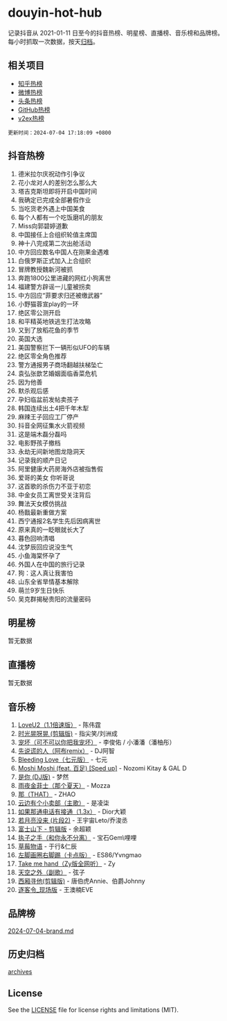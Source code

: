 # douyin-hot-hub

记录抖音从 2021-01-11 日至今的抖音热榜、明星榜、直播榜、音乐榜和品牌榜。每小时抓取一次数据，按天[归档](archives)。

## 相关项目

- [知乎热榜](https://github.com/lonnyzhang423/zhihu-hot-hub)
- [微博热榜](https://github.com/lonnyzhang423/weibo-hot-hub)
- [头条热榜](https://github.com/lonnyzhang423/toutiao-hot-hub)
- [GitHub热榜](https://github.com/lonnyzhang423/github-hot-hub)
- [v2ex热榜](https://github.com/lonnyzhang423/v2ex-hot-hub)


`更新时间：2024-07-04 17:18:09 +0800`

## 抖音热榜

1. 德米拉尔庆祝动作引争议
1. 花小龙对人的差别怎么那么大
1. 塔吉克斯坦即将开启中国时间
1. 我确定已完成全部暑假作业
1. 当吃货老外遇上中国美食
1. 每个人都有一个吃饭磨叽的朋友
1. Miss向郭碧婷道歉
1. 中国接任上合组织轮值主席国
1. 神十八完成第二次出舱活动
1. 中方回应数名中国人在刚果金遇难
1. 白俄罗斯正式加入上合组织
1. 冒牌教授魏新河被抓
1. 奔跑1800公里进藏的网红小狗离世
1. 福建警方辟谣一儿童被拐卖
1. 中方回应“菲要求归还被缴武器”
1. 小野猫蓉宣play的一环
1. 绝区零公测开启
1. 和平精英地铁逃生打法攻略
1. 又到了放稻花鱼的季节
1. 英国大选
1. 美国警察拦下一辆形似UFO的车辆
1. 绝区零全角色推荐
1. 警方通报男子商场翻越扶梯坠亡
1. 袁弘张歆艺婚姻面临香菜危机
1. 因为他善
1. 默杀观后感
1. 孕妇临盆前发帖卖孩子
1. 韩国连续出土4把千年木犁
1. 麻辣王子回应工厂停产
1. 抖音全网征集水火箭视频
1. 这是端木磊分磊吗
1. 电影野孩子撤档
1. 永劫无间新地图龙隐洞天
1. 记录我的顺产日记
1. 阿里健康大药房海外店被指售假
1. 爱哥的美女 你听哥说
1. 这首歌的杀伤力不亚于初恋
1. 中金女员工离世受关注背后
1. 舞法天女模仿挑战
1. 杨戬最新重做方案
1. 西宁通报2名学生先后因病离世
1. 原来真的一眨眼就长大了
1. 暮色回响清唱
1. 沈梦辰回应说没生气
1. 小鱼海棠怀孕了
1. 外国人在中国的旅行记录
1. 狗：这人真让我害怕
1. 山东全省旱情基本解除
1. 萌兰9岁生日快乐
1. 吴克群揭秘贵阳的流量密码

## 明星榜

暂无数据

## 直播榜

暂无数据

## 音乐榜

1. [LoveU2（1.1倍速版）](https://sf5-hl-cdn-tos.douyinstatic.com/obj/tos-cn-ve-2774/oQMeDffLaEmgMwgCOEMAFCI6INzoFPgWdD0rsa) - 陈伟霆
1. [时光晃呀晃 (剪辑版)](https://sf5-hl-cdn-tos.douyinstatic.com/obj/tos-cn-ve-2774/o8ACeQem3gwI1x3GIYGAfKG0LJebKFRJDwRwyW) - 指尖笑/刘洲成
1. [宠坏（可不可以你把我宠坏）](https://sf5-hl-cdn-tos.douyinstatic.com/obj/tos-cn-ve-2774/ocWI8ft2gd0rAfXKzvKGeMQM6fVLTLfA8UJzwl) - 李俊佑 / 小潘潘（潘柚彤）
1. [先说谎的人（阿布remix）](https://sf5-hl-cdn-tos.douyinstatic.com/obj/tos-cn-ve-2774/owQtOFmAzBgxBKDOYfeCTQTgE9cDORrOQqmCZy) - DJ阿智
1. [Bleeding Love（七元版）](https://sf3-cdn-tos.douyinstatic.com/obj/tos-cn-ve-2774/oEgC9eZFHQ1MfSRnrfkzFp8AayDWqAQMABBgUs) - 七元
1. [Moshi Moshi (feat. 百足) [Sped up]](https://sf5-hl-cdn-tos.douyinstatic.com/obj/tos-cn-ve-2774/ocCPFQcXJLeroaIdQLIGAoeeYM3OAUYGDguHXz) - Nozomi Kitay & GAL D
1. [是你 (DJ版)](https://sf5-hl-cdn-tos.douyinstatic.com/obj/tos-cn-ve-2774/1ec766e572b34c42853ce6315d426850) - 梦然
1. [雨夜金菲士（那个夏天）](https://sf5-hl-cdn-tos.douyinstatic.com/obj/tos-cn-ve-2774/osPmPLDWQBBE2Z6bftCgYwkFaF4pEYEneXaZQs) - Mozza
1. [那（THAT）](https://sf3-cdn-tos.douyinstatic.com/obj/tos-cn-ve-2774/oIIWGeBZCnlGx9tl0gFlCfwlQbj7QWAD8HYAGg) - ZHAO
1. [云边有个小卖部（主歌）](https://sf3-cdn-tos.douyinstatic.com/obj/tos-cn-ve-2774/okvgzOZylLA4WYUHkAhpy5DrCiqAmBjiMIkJp) - 是凌柒
1. [如果那通电话有接通（1.3x）](https://sf5-hl-cdn-tos.douyinstatic.com/obj/tos-cn-ve-2774/ocJeJKhUhAJG8EYZiEFfGFAPkD3beMQ5mwDv1e) - Dior大颖
1. [若月亮没来 (片段2)](https://sf5-hl-cdn-tos.douyinstatic.com/obj/tos-cn-ve-2774/ocQavLLjkCOeDxGyYeIMGgNAIwJ0QXE1Ve3Fzv) - 王宇宙Leto/乔浚丞
1. [富士山下 - 剪辑版](https://sf3-cdn-tos.douyinstatic.com/obj/tos-cn-ve-2774/o4QGmeUZhQXvtC5BDkogeQni8WbdCBUJEYI12v) - 余超颖
1. [执子之手（和你永不分离）](https://sf5-hl-cdn-tos.douyinstatic.com/obj/tos-cn-ve-2774/oU4mUWISThYfqtA61VOl8PAQGeK2LGGQfFCZfY) - 宝石Gem\哩哩
1. [草莓物语](https://sf5-hl-cdn-tos.douyinstatic.com/obj/tos-cn-ve-2774/okynhJ7jEAIIZBfsLgYMEI8QC3WbQNN66RKzhT) - 于行&仁辰
1. [左脚画圈右脚踢（卡点版）](https://sf5-hl-cdn-tos.douyinstatic.com/obj/tos-cn-ve-2774/oAoAIr8BJv8B7W4CEBMsaSfDWrAiF4izwIDMJg) - ES86/Yvngmao
1. [Take me hand（Zy版全网听）](https://sf6-cdn-tos.douyinstatic.com/obj/tos-cn-ve-2774/owyUoUuVpA1I7BiszAYMSqbGseWQw8P7Ea2BiR) - Zy
1. [天空之外（副歌）](https://sf6-cdn-tos.douyinstatic.com/obj/tos-cn-ve-2774/oAYn0BTp8jS8iSyZSHMUWAikyvAWI1c7aiJTr) - 弦子
1. [西厢寻他(剪辑版)](https://sf5-hl-cdn-tos.douyinstatic.com/obj/tos-cn-ve-2774/oUsAVfAQKlRNxEv5qxvIB8o5qmIWUcXbzJKJhw) - 唐伯虎Annie、伯爵Johnny
1. [逐客令_现场版](https://sf5-hl-cdn-tos.douyinstatic.com/obj/tos-cn-ve-2774/okjvqFftEMAIgLPvI8f4MT5CZVyxmDQdBOwjBv) - 王澳楠EVE

## 品牌榜

[2024-07-04-brand.md](archives/2024-07-04-brand.md)

## 历史归档

[archives](archives)

## License

See the [LICENSE](LICENSE) file for license rights and limitations (MIT).
